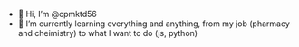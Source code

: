 - 👋 Hi, I’m @cpmktd56
- 🌱 I’m currently learning everything and anything, from my job (pharmacy and cheimistry) to what I want to do (js, python)
